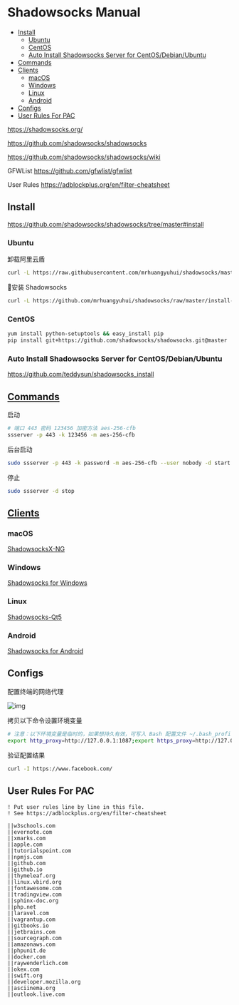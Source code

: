 <!-- omit in toc -->
# Shadowsocks Manual

- [Install](#install)
  - [Ubuntu](#ubuntu)
  - [CentOS](#centos)
  - [Auto Install Shadowsocks Server for CentOS/Debian/Ubuntu](#auto-install-shadowsocks-server-for-centosdebianubuntu)
- [Commands](#commands)
- [Clients](#clients)
  - [macOS](#macos)
  - [Windows](#windows)
  - [Linux](#linux)
  - [Android](#android)
- [Configs](#configs)
- [User Rules For PAC](#user-rules-for-pac)

<https://shadowsocks.org/>

<https://github.com/shadowsocks/shadowsocks>

<https://github.com/shadowsocks/shadowsocks/wiki>

GFWList <https://github.com/gfwlist/gfwlist>

User Rules <https://adblockplus.org/en/filter-cheatsheet>

## Install

<https://github.com/shadowsocks/shadowsocks/tree/master#install>

### Ubuntu

卸载阿里云盾

```bash
curl -L https://raw.githubusercontent.com/mrhuangyuhui/shadowsocks/master/uninstall_aliyundun.sh | bash
```

安装 Shadowsocks

```bash
curl -L https://github.com/mrhuangyuhui/shadowsocks/raw/master/install-shadowsocks-apt.sh | bash
```

### CentOS

```bash
yum install python-setuptools && easy_install pip
pip install git+https://github.com/shadowsocks/shadowsocks.git@master
```

### Auto Install Shadowsocks Server for CentOS/Debian/Ubuntu

<https://github.com/teddysun/shadowsocks_install>

## [Commands](https://github.com/shadowsocks/shadowsocks/tree/master#usage)

启动

```bash
# 端口 443 密码 123456 加密方法 aes-256-cfb
ssserver -p 443 -k 123456 -m aes-256-cfb
```

后台启动

```bash
sudo ssserver -p 443 -k password -m aes-256-cfb --user nobody -d start
```

停止

```bash
sudo ssserver -d stop
```

## [Clients](https://shadowsocks.org/en/download/clients.html)

### macOS

[ShadowsocksX-NG](https://github.com/shadowsocks/ShadowsocksX-NG/releases)

### Windows

[Shadowsocks for Windows](https://github.com/shadowsocks/shadowsocks-windows/releases)

### Linux

[Shadowsocks-Qt5](https://github.com/shadowsocks/shadowsocks-qt5/releases)

### Android

[Shadowsocks for Android](https://github.com/shadowsocks/shadowsocks-android/releases)

## Configs

配置终端的网络代理

![img](https://gitee.com/mrhuangyuhui/images/raw/master/shadowsocks/shadowsocks-terminal-1.png)

拷贝以下命令设置环境变量

```bash
# 注意：以下环境变量是临时的，如果想持久有效，可写入 Bash 配置文件 ~/.bash_profile。
export http_proxy=http://127.0.0.1:1087;export https_proxy=http://127.0.0.1:1087;
```

验证配置结果

```bash
curl -I https://www.facebook.com/
```

## User Rules For PAC

```
! Put user rules line by line in this file.
! See https://adblockplus.org/en/filter-cheatsheet

||w3schools.com
||evernote.com
||xmarks.com
||apple.com
||tutorialspoint.com
||npmjs.com
||github.com
||github.io
||thymeleaf.org
||linux.vbird.org
||fontawesome.com
||tradingview.com
||sphinx-doc.org
||php.net
||laravel.com
||vagrantup.com
||gitbooks.io
||jetbrains.com
||sourcegraph.com
||amazonaws.com
||phpunit.de
||docker.com
||raywenderlich.com
||okex.com
||swift.org
||developer.mozilla.org
||asciinema.org
||outlook.live.com
```
